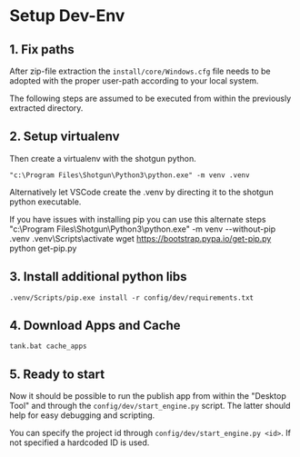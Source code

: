 # Setup Dev-Env

## 1. Fix paths
After zip-file extraction the `install/core/Windows.cfg` file needs to be adopted
with the proper user-path according to your local system.

The following steps are assumed to be executed from within the previously extracted directory.

## 2. Setup virtualenv
Then create a virtualenv with the shotgun python.
```
"c:\Program Files\Shotgun\Python3\python.exe" -m venv .venv
```
Alternatively let VSCode create the .venv by directing it to the shotgun python executable.

If you have issues with installing pip you can use this alternate steps
"c:\Program Files\Shotgun\Python3\python.exe" -m venv --without-pip .venv
.venv\Scripts\activate
wget https://bootstrap.pypa.io/get-pip.py
python get-pip.py

## 3. Install additional python libs

```
.venv/Scripts/pip.exe install -r config/dev/requirements.txt
```

## 4. Download Apps and Cache

```
tank.bat cache_apps
```

## 5. Ready to start

Now it should be possible to run the publish app from within the "Desktop Tool" and through the `config/dev/start_engine.py` script. The latter should help for easy debugging and scripting.

You can specify the project id through `config/dev/start_engine.py <id>`. If not specified a hardcoded ID is used. 